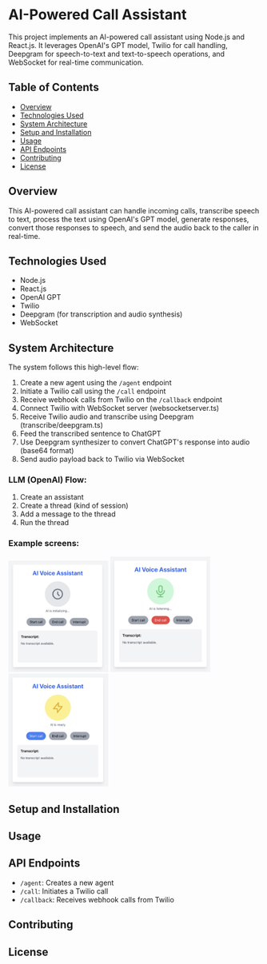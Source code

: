 # AI-Powered Call Assistant

This project implements an AI-powered call assistant using Node.js and React.js. It leverages OpenAI's GPT model, Twilio for call handling, Deepgram for speech-to-text and text-to-speech operations, and WebSocket for real-time communication.

## Table of Contents

- [Overview](#overview)
- [Technologies Used](#technologies-used)
- [System Architecture](#system-architecture)
- [Setup and Installation](#setup-and-installation)
- [Usage](#usage)
- [API Endpoints](#api-endpoints)
- [Contributing](#contributing)
- [License](#license)

## Overview

This AI-powered call assistant can handle incoming calls, transcribe speech to text, process the text using OpenAI's GPT model, generate responses, convert those responses to speech, and send the audio back to the caller in real-time.

## Technologies Used

- Node.js
- React.js
- OpenAI GPT
- Twilio
- Deepgram (for transcription and audio synthesis)
- WebSocket

## System Architecture

The system follows this high-level flow:

1. Create a new agent using the `/agent` endpoint
2. Initiate a Twilio call using the `/call` endpoint
3. Receive webhook calls from Twilio on the `/callback` endpoint
4. Connect Twilio with WebSocket server (websocketserver.ts)
5. Receive Twilio audio and transcribe using Deepgram (transcribe/deepgram.ts)
6. Feed the transcribed sentence to ChatGPT
7. Use Deepgram synthesizer to convert ChatGPT's response into audio (base64 format)
8. Send audio payload back to Twilio via WebSocket

### LLM (OpenAI) Flow:

1. Create an assistant
2. Create a thread (kind of session)
3. Add a message to the thread
4. Run the thread

### Example screens:

<img src="/assets/ai-idle.png" alt="idle screenshot" width="200"/>
<img src="/assets/ai-listening.png" alt="listening screenshot" width="200"/>
<img src="/assets/ai-ready.png" alt="ready screenshot" width="200"/>

## Setup and Installation

## Usage

## API Endpoints

- `/agent`: Creates a new agent
- `/call`: Initiates a Twilio call
- `/callback`: Receives webhook calls from Twilio

## Contributing

## License
